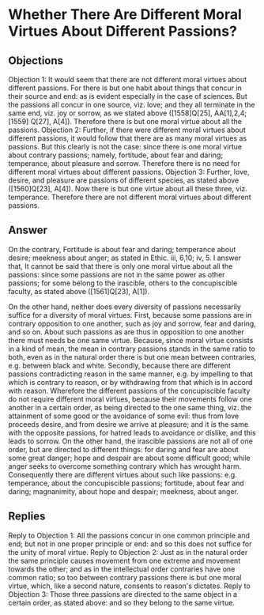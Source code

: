 # Whether There Are Different Moral Virtues About Different Passions?
## Objections
Objection 1: It would seem that there are not different moral virtues about different passions. For there is but one habit about things that concur in their source and end: as is evident especially in the case of sciences. But the passions all concur in one source, viz. love; and they all terminate in the same end, viz. joy or sorrow, as we stated above ([1558]Q[25], AA[1],2,4;[1559] Q[27], A[4]). Therefore there is but one moral virtue about all the passions.
Objection 2: Further, if there were different moral virtues about different passions, it would follow that there are as many moral virtues as passions. But this clearly is not the case: since there is one moral virtue about contrary passions; namely, fortitude, about fear and daring; temperance, about pleasure and sorrow. Therefore there is no need for different moral virtues about different passions.
Objection 3: Further, love, desire, and pleasure are passions of different species, as stated above ([1560]Q[23], A[4]). Now there is but one virtue about all these three, viz. temperance. Therefore there are not different moral virtues about different passions.
## Answer
On the contrary, Fortitude is about fear and daring; temperance about desire; meekness about anger; as stated in Ethic. iii, 6,10; iv, 5.
I answer that, It cannot be said that there is only one moral virtue about all the passions: since some passions are not in the same power as other passions; for some belong to the irascible, others to the concupiscible faculty, as stated above ([1561]Q[23], A[1]).

On the other hand, neither does every diversity of passions necessarily suffice for a diversity of moral virtues. First, because some passions are in contrary opposition to one another, such as joy and sorrow, fear and daring, and so on. About such passions as are thus in opposition to one another there must needs be one same virtue. Because, since moral virtue consists in a kind of mean, the mean in contrary passions stands in the same ratio to both, even as in the natural order there is but one mean between contraries, e.g. between black and white. Secondly, because there are different passions contradicting reason in the same manner, e.g. by impelling to that which is contrary to reason, or by withdrawing from that which is in accord with reason. Wherefore the different passions of the concupiscible faculty do not require different moral virtues, because their movements follow one another in a certain order, as being directed to the one same thing, viz. the attainment of some good or the avoidance of some evil: thus from love proceeds desire, and from desire we arrive at pleasure; and it is the same with the opposite passions, for hatred leads to avoidance or dislike, and this leads to sorrow. On the other hand, the irascible passions are not all of one order, but are directed to different things: for daring and fear are about some great danger; hope and despair are about some difficult good; while anger seeks to overcome something contrary which has wrought harm. Consequently there are different virtues about such like passions: e.g. temperance, about the concupiscible passions; fortitude, about fear and daring; magnanimity, about hope and despair; meekness, about anger.
## Replies
Reply to Objection 1: All the passions concur in one common principle and end; but not in one proper principle or end: and so this does not suffice for the unity of moral virtue.
Reply to Objection 2: Just as in the natural order the same principle causes movement from one extreme and movement towards the other; and as in the intellectual order contraries have one common ratio; so too between contrary passions there is but one moral virtue, which, like a second nature, consents to reason's dictates.
Reply to Objection 3: Those three passions are directed to the same object in a certain order, as stated above: and so they belong to the same virtue.